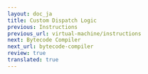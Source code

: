 ```yaml
---
layout: doc_ja
title: Custom Dispatch Logic
previous: Instructions
previous_url: virtual-machine/instructions
next: Bytecode Compiler
next_url: bytecode-compiler
review: true
translated: true
---
```

